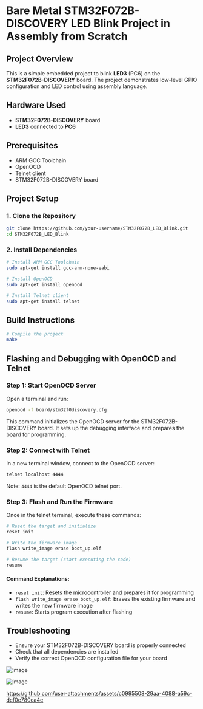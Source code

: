 # Bare Metal STM32F072B-DISCOVERY LED Blink Project in Assembly from Scratch

## Project Overview
This is a simple embedded project to blink **LED3** (PC6) on the **STM32F072B-DISCOVERY** board. The project demonstrates low-level GPIO configuration and LED control using assembly language.

## Hardware Used
- **STM32F072B-DISCOVERY** board
- **LED3** connected to **PC6**

## Prerequisites
- ARM GCC Toolchain
- OpenOCD
- Telnet client
- STM32F072B-DISCOVERY board

## Project Setup

### 1. Clone the Repository
```bash
git clone https://github.com/your-username/STM32F072B_LED_Blink.git
cd STM32F072B_LED_Blink
```

### 2. Install Dependencies
```bash
# Install ARM GCC Toolchain
sudo apt-get install gcc-arm-none-eabi

# Install OpenOCD
sudo apt-get install openocd

# Install Telnet client
sudo apt-get install telnet
```

## Build Instructions
```bash
# Compile the project
make
```

## Flashing and Debugging with OpenOCD and Telnet

### Step 1: Start OpenOCD Server
Open a terminal and run:
```bash
openocd -f board/stm32f0discovery.cfg
```
This command initializes the OpenOCD server for the STM32F072B-DISCOVERY board. It sets up the debugging interface and prepares the board for programming.

### Step 2: Connect with Telnet
In a new terminal window, connect to the OpenOCD server:
```bash
telnet localhost 4444
```
Note: `4444` is the default OpenOCD telnet port.

### Step 3: Flash and Run the Firmware
Once in the telnet terminal, execute these commands:
```bash
# Reset the target and initialize
reset init

# Write the firmware image
flash write_image erase boot_up.elf

# Resume the target (start executing the code)
resume
```

#### Command Explanations:
- `reset init`: Resets the microcontroller and prepares it for programming
- `flash write_image erase boot_up.elf`: Erases the existing firmware and writes the new firmware image
- `resume`: Starts program execution after flashing

## Troubleshooting
- Ensure your STM32F072B-DISCOVERY board is properly connected
- Check that all dependencies are installed
- Verify the correct OpenOCD configuration file for your board

![image](https://github.com/user-attachments/assets/86ec82cb-6f95-47a4-a620-09a10b5a2efe)

![image](https://github.com/user-attachments/assets/518119b8-cd0e-4909-a815-d5d01ca26009)





https://github.com/user-attachments/assets/c0995508-29aa-4088-a59c-dcf0e780ca4e


